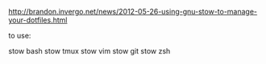 http://brandon.invergo.net/news/2012-05-26-using-gnu-stow-to-manage-your-dotfiles.html

to use:

stow bash
stow tmux
stow vim
stow git
stow zsh
